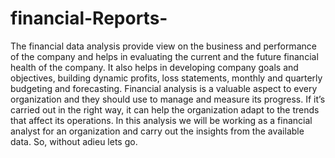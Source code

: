 # financial-Reports-
The financial data analysis provide view on the business and performance of the company and helps in evaluating the current and the future financial health of the company. It also helps in developing company goals and objectives, building dynamic profits, loss statements, monthly and quarterly budgeting and forecasting. Financial analysis is a valuable aspect to every organization and they should use to manage and measure its progress. If it’s carried out in the right way, it can help the organization adapt to the trends that affect its operations.  In this analysis we will be working as a financial analyst for an organization and carry out the insights from the available data. So, without adieu lets go. 
